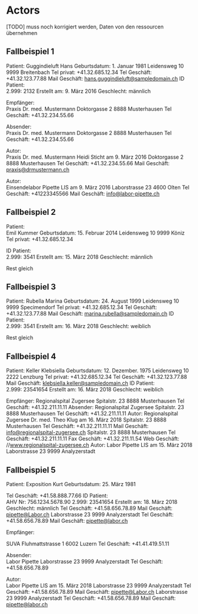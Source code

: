 # Actors

[TODO] muss noch korrigiert werden, Daten von den ressourcen übernehmen

## Fallbeispiel 1

Patient:  Guggindieluft Hans  Geburtsdatum:  1. Januar 1981
Leidensweg 10
9999 Breitenbach
Tel privat: +41.32.685.12.34
Tel Geschäft: +41.32.123.77.88
Mail Geschäft: hans.guggindieluft@sampledomain.ch
ID Patient:  
2.999:  2132
Erstellt am:  9. März 2016  Geschlecht:  männlich

Empfänger:  
Praxis Dr. med. Mustermann
Doktorgasse 2
8888 Musterhausen
Tel Geschäft: +41.32.234.55.66

Absender:  
Praxis Dr. med. Mustermann
Doktorgasse 2
8888 Musterhausen
Tel Geschäft: +41.32.234.55.66

Autor:  
Praxis Dr. med. Mustermann
Heidi Sticht am 9. März 2016
Doktorgasse 2
8888 Musterhausen
Tel Geschäft: +41.32.234.55.66
Mail Geschäft: praxis@drmustermann.ch

Autor:  
Einsendelabor Pipette
LIS am 9. März 2016
Laborstrasse 23
4600 Olten
Tel Geschäft: +41223345566
Mail Geschäft: info@labor-pipette.ch

## Fallbeispiel 2

Patient:  
Emil Kummer
Geburtsdatum: 15. Februar 2014
Leidensweg 10
9999 Köniz
Tel privat: +41.32.685.12.34

ID Patient:  
2.999:  3541
Erstellt am:  15. März 2018  Geschlecht:  männlich

Rest gleich

## Fallbeispiel 3

Patient:  Rubella Marina  Geburtsdatum:  24. August 1999
Leidensweg 10
9999 Specimendorf
Tel privat: +41.32.685.12.34
Tel Geschäft: +41.32.123.77.88
Mail Geschäft: marina.rubella@sampledomain.ch
ID Patient:  
2.999:  3541
Erstellt am:  16. März 2018  Geschlecht:  weiblich

Rest gleich

## Fallbeispiel 4

Patient:
Keller Klebsiella
Geburtsdatum:  12. Dezember. 1975
Leidensweg 10
2222 Lenzburg
Tel privat: +41.32.685.12.34
Tel Geschäft: +41.32.123.77.88
Mail Geschäft: klebsiella.keller@sampledomain.ch
ID Patient:  
2.999:  23541654
Erstellt am:  16. März 2018  Geschlecht:  weiblich

Empfänger:  Regionalspital Zugersee
Spitalstr. 23
8888 Musterhausen
Tel Geschäft: +41.32.211.11.11
Absender:  Regionalspital Zugersee
Spitalstr. 23
8888 Musterhausen
Tel Geschäft: +41.32.211.11.11
Autor:  Regionalspital Zugersee
Dr. med. Theo Klug am 16. März 2018
Spitalstr. 23
8888 Musterhausen
Tel Geschäft: +41.32.211.11.11
Mail Geschäft: info@regionalspital-zugersee.ch
Spitalstr. 23
8888 Musterhausen
Tel Geschäft: +41.32.211.11.11
Fax Geschäft: +41.32.211.11.54
Web Geschäft: //www.regionalspital-zugersee.ch
Autor:  Labor Pipette
LIS am 15. März 2018
Laborstrasse 23
9999 Analyzerstadt

## Fallbeispiel 5

Patient:  Exposition Kurt  Geburtsdatum:  25. März 1981

Tel Geschäft: +41.58.888.77.66
ID Patient:  
AHV Nr:  756.1234.5678.90
2.999:  23541654
Erstellt am:  18. März 2018  Geschlecht:  männlich
Tel Geschäft: +41.58.656.78.89
Mail Geschäft: pipette@Labor.ch
Laborstrasse 23
9999 Analyzerstadt
Tel Geschäft: +41.58.656.78.89
Mail Geschäft: pipette@labor.ch

Empfänger:  

SUVA
Fluhmattstrasse 1
6002 Luzern
Tel Geschäft: +41.41.419.51.11

Absender:  
Labor Pipette
Laborstrasse 23
9999 Analyzerstadt
Tel Geschäft: +41.58.656.78.89

Autor:  
Labor Pipette
LIS am 15. März 2018
Laborstrasse 23
9999 Analyzerstadt
Tel Geschäft: +41.58.656.78.89
Mail Geschäft: pipette@Labor.ch
Laborstrasse 23
9999 Analyzerstadt
Tel Geschäft: +41.58.656.78.89
Mail Geschäft: pipette@labor.ch
